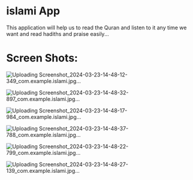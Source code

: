 <h1>islami App</h1>
This application will help us to read the Quran and listen to it any time we want and read hadiths and praise easily...

# Screen Shots:
![Uploading Screenshot_2024-03-23-14-48-12-349_com.example.islami.jpg…]()

![Uploading Screenshot_2024-03-23-14-48-32-897_com.example.islami.jpg…]()

![Uploading Screenshot_2024-03-23-14-48-17-984_com.example.islami.jpg…]()

![Uploading Screenshot_2024-03-23-14-48-37-788_com.example.islami.jpg…]()

![Uploading Screenshot_2024-03-23-14-48-22-799_com.example.islami.jpg…]()

![Uploading Screenshot_2024-03-23-14-48-27-139_com.example.islami.jpg…]()




